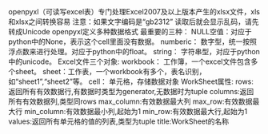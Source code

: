 openpyxl（可读写excel表）专门处理Excel2007及以上版本产生的xlsx文件，xls和xlsx之间转换容易
注意：如果文字编码是“gb2312” 读取后就会显示乱码，请先转成Unicode
openpyxl定义多种数据格式
最重要的三种：
    NULL空值：对应于python中的None，表示这个cell里面没有数据。
    numberic： 数字型，统一按照浮点数来进行处理。对应于python中的float。
    string： 字符串型，对应于python中的unicode。
Excel文件三个对象:
    workbook： 工作簿，一个excel文件包含多个sheet。
    sheet：工作表，一个workbook有多个，表名识别，如“sheet1”,“sheet2”等。
    cell： 单元格，存储数据对象
WorkSheet属性:
    rows: 返回所有有效数据行,有数据时类型为generator,无数据时为tuple
    columns:返回所有有效数据列,类型同rows
    max_column:有效数据最大列
    max_row:有效数据最大行
    min_column:有效数据最小列,起始为1
    min_row:有效数据最大行,起始为1
    values:返回所有单元格的值的列表,类型为tuple
    title:WorkSheet的名称